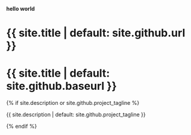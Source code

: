 **hello world**


<h1>{{ site.title | default: site.github.url }}</h1>
<h1>{{ site.title | default: site.github.baseurl }}</h1>
{% if site.description or site.github.project_tagline %}
  <p>{{ site.description | default: site.github.project_tagline }}</p>
{% endif %}
